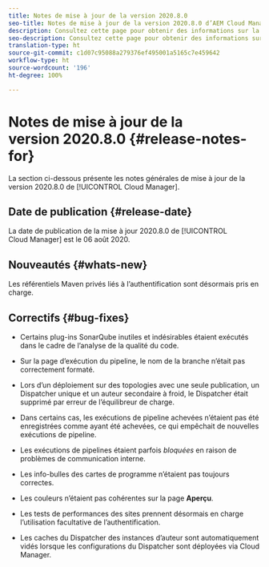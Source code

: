 ```yaml
---
title: Notes de mise à jour de la version 2020.8.0
seo-title: Notes de mise à jour de la version 2020.8.0 d’AEM Cloud Manager
description: Consultez cette page pour obtenir des informations sur la version 2020.8.0 de Cloud Manager
seo-description: Consultez cette page pour obtenir des informations sur la version 2020.8.0 d’AEM Cloud Manager
translation-type: ht
source-git-commit: c1d07c95088a279376ef495001a5165c7e459642
workflow-type: ht
source-wordcount: '196'
ht-degree: 100%

---
```


# Notes de mise à jour de la version 2020.8.0 {#release-notes-for}

La section ci-dessous présente les notes générales de mise à jour de la version 2020.8.0 de [!UICONTROL Cloud Manager].

## Date de publication {#release-date}

La date de publication de la mise à jour 2020.8.0 de [!UICONTROL Cloud Manager] est le 06 août 2020.

## Nouveautés {#whats-new}

Les référentiels Maven privés liés à l’authentification sont désormais pris en charge.

## Correctifs {#bug-fixes}

* Certains plug-ins SonarQube inutiles et indésirables étaient exécutés dans le cadre de l’analyse de la qualité du code.

* Sur la page d’exécution du pipeline, le nom de la branche n’était pas correctement formaté.

* Lors d’un déploiement sur des topologies avec une seule publication, un Dispatcher unique et un auteur secondaire à froid, le Dispatcher était supprimé par erreur de l’équilibreur de charge.

* Dans certains cas, les exécutions de pipeline achevées n’étaient pas été enregistrées comme ayant été achevées, ce qui empêchait de nouvelles exécutions de pipeline.

* Les exécutions de pipelines étaient parfois *bloquées* en raison de problèmes de communication interne.

* Les info-bulles des cartes de programme n’étaient pas toujours correctes.

* Les couleurs n’étaient pas cohérentes sur la page **Aperçu**.

* Les tests de performances des sites prennent désormais en charge l’utilisation facultative de l’authentification.

* Les caches du Dispatcher des instances d’auteur sont automatiquement vidés lorsque les configurations du Dispatcher sont déployées via Cloud Manager.

